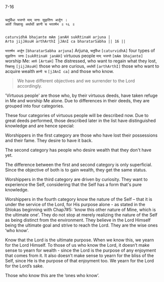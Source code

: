 ## <a name='_16'></a>
7-16


```shloka-sa

चतुर्विधा भजन्ते माम् जनाः सुकृतिनः अर्जुन ।
आर्तो जिज्ञासुः अर्थार्थी ज्ञानी च भरतर्षभ ॥ १६ ॥

```
```shloka-sa-hk

caturvidhA bhajante mAm janAH sukRtinaH arjuna |
Arto jijJAsuH arthArthI jJAnI ca bharatarSabha || 16 ||

```
`भरतर्षभ अर्जुन` `[bharatarSabha arjuna]` Arjuna, `चतुर्विधा` `[caturvidhA]` four types of `सुकृतिनः जनाः` `[sukRtinaH janAH]` virtuous people `माम् भजन्ते` `[mAm bhajante]` worship Me: `आर्तः` `[ArtaH]` The distressed, who want to regain what they lost, `जिज्ञासुः` `[jijJAsuH]` those who are curious, `अर्थार्थी` `[arthArthI]` those who want to acquire wealth `ज्ञानी च` `[jJAnI ca]` and those who know.


<a name='applnote_124'></a>
> We have different objectives and we surrender to the Lord accordingly.



'Virtuous people' are those who, by their virtuous deeds, have taken refuge in Me and worship Me alone. Due to differences in their deeds, they are grouped into four categories. 

<a name='four_types_of_worshippers'></a>
These four categories of virtuous people will be described now. Due to great deeds performed, those described later in the list have distinguished knowledge and are hence special:

Worshippers in the first category are those who have lost their possessions and their fame. They desire to have it back. 

The second category has people who desire wealth that they don't have yet.

The difference between the first and second category is only superficial. Since the objective of both is to gain wealth, they get the same status.

Worshippers in the third category are driven by curiosity. They want to experience the Self, considering that the Self has a form that's pure knowledge.

Worshippers in the fourth category know the nature of the Self – that it is under the service of the Lord, for His purpose alone - as stated in the Shlokas beginning with Chap7#5: 'know this other nature of Mine, which is the ultimate one'. They do not stop at merely realizing the nature of the Self as being distinct from the environment. They believe in the Lord Himself being the ultimate goal and strive to reach the Lord. 
<a name='jnAnI'></a>
They are the wise ones ‘who know’.

Know that the Lord is the ultimate purpose. When we know this, we yearn for the Lord Himself. To those of us who know the Lord, it doesn’t make sense to yearn for wealth - since the Lord is the purpose of any enjoyment that comes from it. It also doesn’t make sense to yearn for the bliss of the Self, since He is the purpose of that enjoyment too. We yearn for the Lord for the Lord’s sake. 

Those who know this are the ‘ones who know’.


